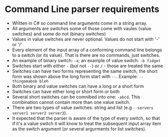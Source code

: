 # Command Line parser requirements

 - Written in C# so command line arguments come in a string array.
 - All arguments are _switches_ some of those come with vaules (value switches) and some do not (binary switches)
 - Values in value switches are never optional. Values do not start with '-' or '/'
 - Every element of the input array of a conforming command line belongs to a switch (or its value). That is there are no commands, just switches.
 - An example of binary switch: `-a`; an example of value switch: `-b fidget`
 - Switches start with either `-` (but not `--`) or `/` - those are treated the same
 - Switches can have two forms representing the same switch, the short form was shown above the long form start with `--`. Example: `--thingamabob bleh`
 - Both binary and value switches can have a long or a short form
 - Switches can have either long or short form or both
 - Several short switches can be comnibed into one: `-abcd`. This combination cannot contain more than one value switch.
 - There are two types of value switches: string and list (e.g `--servers server1 server2 server3`).
 - It expected that the parser is aware of the type of every switch, so that if it's a value switch it will know to treat the subsequent input array item as the switch argument (or several argurments for list switches).

